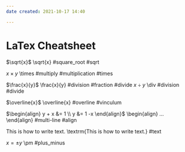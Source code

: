 ```yaml
---
date created: 2021-10-17 14:40

---
```


# LaTex Cheatsheet

$\sqrt{x}$
\sqrt{x}
#square_root #sqrt

$x \times y$
\times
#multiply #multiplication #times

$\frac{x}{y}$
\frac{x}{y}
#division #fraction #divide  $x \div y$ \div
#division #divide

$\overline{x}$
\overline{x}
#overline #vinculum

$\begin{align}
y + x &= 1 \\
y &= 1 -x
\end{align}$
\begin{align} ... \end{align}
#multi-line #align

$\textrm{This is how to write text.}$
\textrm{This is how to write text.} 
#text 

$x = \pm y$
\pm
#plus_minus
